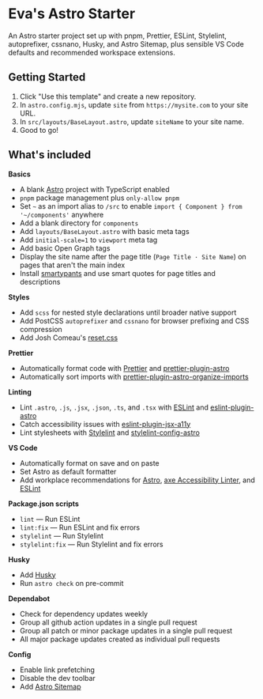 # Eva's Astro Starter

An Astro starter project set up with pnpm, Prettier, ESLint, Stylelint, autoprefixer, cssnano, Husky, and Astro Sitemap, plus sensible VS Code defaults and recommended workspace extensions.

## Getting Started

1. Click "Use this template" and create a new repository.
2. In `astro.config.mjs`, update `site` from `https://mysite.com` to your site URL.
3. In `src/layouts/BaseLayout.astro`, update `siteName` to your site name.
4. Good to go!

## What's included

**Basics**
- A blank [Astro](https://astro.build/) project with TypeScript enabled
- `pnpm` package management plus `only-allow pnpm`
- Set `~` as an import alias to `/src` to enable `import { Component } from '~/components'` anywhere
- Add a blank directory for `components`
- Add `layouts/BaseLayout.astro` with basic meta tags
- Add `initial-scale=1` to `viewport` meta tag
- Add basic Open Graph tags
- Display the site name after the page title (`Page Title · Site Name`) on pages that aren't the main index
- Install [smartypants](https://github.com/othree/smartypants.js) and use smart quotes for page titles and descriptions

**Styles**
- Add `scss` for nested style declarations until broader native support
- Add PostCSS `autoprefixer` and `cssnano` for browser prefixing and CSS compression
- Add Josh Comeau's [reset.css](https://www.joshwcomeau.com/css/custom-css-reset/)

**Prettier**
- Automatically format code with [Prettier](https://prettier.io/) and [prettier-plugin-astro](https://github.com/withastro/prettier-plugin-astro)
- Automatically sort imports with [prettier-plugin-astro-organize-imports](https://github.com/neoki07/prettier-plugin-astro-organize-imports)

**Linting**
- Lint `.astro`, `.js`, `.jsx`, `.json`, `.ts`, and `.tsx` with [ESLint](https://eslint.org/) and [eslint-plugin-astro](https://github.com/ota-meshi/eslint-plugin-astro)
- Catch accessibility issues with [eslint-plugin-jsx-a11y](https://github.com/jsx-eslint/eslint-plugin-jsx-a11y)
- Lint stylesheets with [Stylelint](https://stylelint.io/) and [stylelint-config-astro](https://github.com/mattpfeffer/stylelint-config-astro)

**VS Code**
- Automatically format on save and on paste
- Set Astro as default formatter
- Add workplace recommendations for [Astro](https://marketplace.visualstudio.com/items?itemName=astro-build.astro-vscode), [axe Accessibility Linter](https://marketplace.visualstudio.com/items?itemName=deque-systems.vscode-axe-linter), and [ESLint](https://marketplace.visualstudio.com/items?itemName=dbaeumer.vscode-eslint)

**Package.json scripts**
- `lint` — Run ESLint
- `lint:fix` — Run ESLint and fix errors
- `stylelint` — Run Stylelint
- `stylelint:fix` — Run Stylelint and fix errors

**Husky**
- Add [Husky](https://typicode.github.io/husky/)
- Run `astro check` on pre-commit

**Dependabot**
- Check for dependency updates weekly
- Group all github action updates in a single pull request
- Group all patch or minor package updates in a single pull request
- All major package updates created as individual pull requests

**Config**
- Enable link prefetching
- Disable the dev toolbar
- Add [Astro Sitemap](https://docs.astro.build/en/guides/integrations-guide/sitemap/)